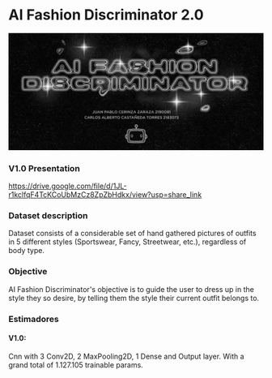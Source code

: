 # AI Fashion Discriminator 2.0

<img src = "Images/banner.jpeg" >


### V1.0 Presentation
https://drive.google.com/file/d/1JL-r1kclfqF4TcKCoUbMzCz8ZpZbHdkx/view?usp=share_link

### Dataset description
Dataset consists of a considerable set of hand gathered pictures of outfits in 5 different styles (Sportswear, Fancy, Streetwear, etc.), regardless of body type.

### Objective
AI Fashion Discriminator's objective is to guide the user to dress up in the style they so desire, by telling them the style their current outfit belongs to.

### Estimadores
#### V1.0:
Cnn with 3 Conv2D, 2 MaxPooling2D, 1 Dense and Output layer. With a grand total of  1.127.105 trainable params.

